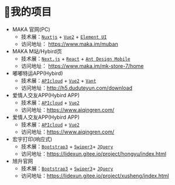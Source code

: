 # 🌈我的项目
- MAKA 官网(PC)
  - 技术展：[`Nuxtjs`](https://nuxtjs.org/) + [`Vue2`](https://v2.cn.vuejs.org/) + [`Element UI`](https://element.eleme.cn/#/zh-CN)
  - 访问地址： https://www.maka.im/muban
- MAKA M站/Hybird页
  - 技术展：[`Next.js`](https://www.nextjs.cn/) + [`React`](https://reactjs.bootcss.com/) + [`Ant Design Mobile`](https://mobile.ant.design/zh/)
  - 访问地址： https://www.maka.im/mk-store-7/home
- 嘟嘟特运APP(Hybird)
  - 技术展：[`APIcloud`](https://developer.yonyou.com/home) + [`Vue2`](https://v2.cn.vuejs.org/) + [`Vant`](https://vant-contrib.gitee.io/vant/v2/#/zh-CN/)
  - 访问地址：http://h5.duduteyun.com/download
- 爱情人交友APP(Hybird APP)
  - 技术展：[`APIcloud`](https://developer.yonyou.com/home) + [`Vue2`](https://v2.cn.vuejs.org/)
  - 访问地址：https://www.aiqingren.com/
- 爱情人交友APP(Hybird APP)
  - 技术展：[`APIcloud`](https://developer.yonyou.com/home) + [`Vue2`](https://v2.cn.vuejs.org/)
  - 访问地址：https://www.aiqingren.com/
- 宏宇打印(响应式)
  - 技术展：[`Bootstrap3`](https://www.bootcss.com/) + [`Swiper3`](https://www.swiper.com.cn/)+ [`JQuery`](https://www.swiper.com.cn/)
  - 访问地址：https://lidexun.gitee.io/project/hongyu/index.html
- 旭升官网
  - 技术展：[`Bootstrap3`](https://www.bootcss.com/) + [`Swiper3`](https://www.swiper.com.cn/)+ [`JQuery`](https://www.swiper.com.cn/)
  - 访问地址：https://lidexun.gitee.io/project/xusheng/index.html